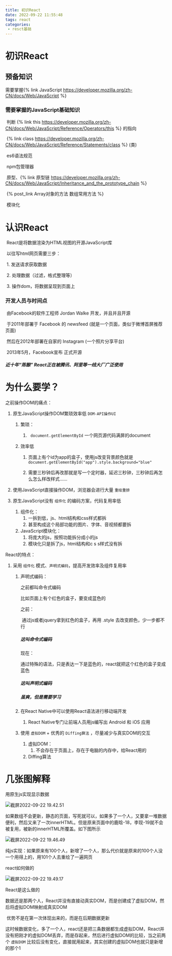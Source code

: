 ```yaml
---
title: 初识React
date: 2022-09-22 11:55:48
tags: react
categories: 	
 - resct基础
---
```


# 初识React



## 预备知识

需要掌握{% link JavaScript https://developer.mozilla.org/zh-CN/docs/Web/JavaScript %}

### 需要掌握的JavaScript基础知识

​	判断 {% link this https://developer.mozilla.org/zh-CN/docs/Web/JavaScript/Reference/Operators/this %} 的指向

​	{% link class https://developer.mozilla.org/zh-CN/docs/Web/JavaScript/Reference/Statements/class %} (类)

​	es6语法规范

​	npm包管理器

​	原型、{% link 原型链 https://developer.mozilla.org/zh-CN/docs/Web/JavaScript/Inheritance_and_the_prototype_chain %}

​	{% post_link Array对象的方法 数组常用方法 %}

​	模块化



# 认识React

​	React是将数据渲染为HTML视图的开源JavaScript库

​	以往写html网页需要三步：

​		1. 发送请求获取数据

​		2. 处理数据（过滤，格式整理等）

​		3. 操作dom，将数据呈现到页面上

### 	开发人员与时间点

​		由Facebook的软件工程师 Jordan Walke 开发，并且并且开源

​		于2011年部署于 Facebook 的 newsfeed (就是一个页面，类似于微博首屏推荐页面)

​		然后在2012年部署在自家的 Instagram (一个照片分享平台)

​		2013年5月，Facebook宣布 正式开源

##### 		近十年“陈酿” React正在被腾讯、阿里等一线大厂广泛使用



# 为什么要学？

之前操作DOM的痛点：

1. 原生JavaScript操作DOM繁琐效率低 `DOM-API操作UI`

   1. 繁琐：

      1. ` document.getElementById` 一个网页源代码满屏的document

   2. 效率低

      1. 页面上有个id为app的盒子，使用js改变背景颜色就是`document.getElementById("app").style.background="blue"`

      2. 需要三秒钟后再改那就是写一个定时器，延迟三秒钟，三秒钟后再怎么怎么样改样式……

         

2. 使用JavaScript直接操作DOM，浏览器会进行大量 `重绘重排`

3. 原生JavaScript没有 `组件化` 的编码方案，代码复用率低

   1. 组件化：
      1. 一拆到低，js、html结构和css样式都拆
      2. 甚至构成这个局部功能的图片、字体、音视频都要拆
   2. JavaScript模块化：
      1. 将庞大的js，按照功能拆分成小的js
      2. 模块化只是拆了js，html结构和c s s样式没有拆

React的特点：

1. 采用 `组件化` 模式、`声明式编码`，提高开发效率及组件复用率

   1. 声明式编码：

      之前都叫命令式编码

      比如页面上有个红色的盒子，要变成蓝色的

      之前：

      ​		通过js或者jquery拿到红色的盒子，再用 .style 去改变颜色，少一步都不行

      ##### 		这叫命令式编码

      现在：

      ​		通过特殊的语法，只是表达一下是蓝色的，react就把这个红色的盒子变成蓝色

      ##### 	    这叫声明式编码

      ##### 		虽爽，但是需要学习

   2. 在React Native中可以使用React语法进行移动端开发

      1. React Native专门让前端人员用js编写出 Android 和 iOS 应用

   3. 使用 `虚拟DOM` + 优秀的 `Diffing算法` ，尽量减少与真实DOM的交互

      1. 虚拟DOM：
         1. 不会存在于页面上，存在于电脑的内存中，给React用的
      2. Diffing算法

# 几张图解释

用原生js实现显示数据

![截屏2022-09-22 19.42.51](js.png)

如果数组不会更新，静态的页面，写死就可以，如果多了一个人，又要拿一堆数据便利，然后又来了一次innerHTML。但是原来页面中的鹿晗-18，李现-19就不会被复用，被新的innerHTML所覆盖。如下图所示

![截屏2022-09-22 19.46.49](js1.png)

纯js实现：如果原来有100个人，新增了一个人，那么代价就是原来的100个人没一个用得上的，用101个人去重绘了一遍网页

react如何做的

![截屏2022-09-22 19.49.17](react1.png)

React是这么做的

​	数据还是那两个人，React并没有直接动真实DOM，而是创建成了虚拟DOM，然后将虚拟DOM映射成真实DOM

​	优势不是在第一次体现出来的，而是在后期数据更新

​	这时候数据变化，多了一个人，react还是把三条数据都生成虚拟DOM，React并没有把刚才的虚拟DOM丢弃，而是存起来，然后进行虚拟DOM的比较，当之前两个 `虚拟DOM` 比较后没有变化，直接就用起来，其实创建的虚拟DOM也就只是新增的那个1
